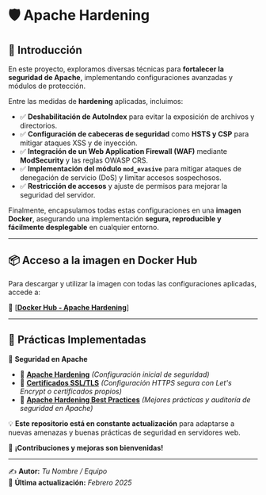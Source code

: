 # 🛡️ Apache Hardening

## 📖 Introducción  

En este proyecto, exploramos diversas técnicas para **fortalecer la seguridad de Apache**, implementando configuraciones avanzadas y módulos de protección.

Entre las medidas de **hardening** aplicadas, incluimos:  

- ✅ **Deshabilitación de AutoIndex** para evitar la exposición de archivos y directorios.  
- ✅ **Configuración de cabeceras de seguridad** como **HSTS y CSP** para mitigar ataques XSS y de inyección.  
- ✅ **Integración de un Web Application Firewall (WAF)** mediante **ModSecurity** y las reglas OWASP CRS.  
- ✅ **Implementación del módulo `mod_evasive`** para mitigar ataques de denegación de servicio (DoS) y limitar accesos sospechosos.  
- ✅ **Restricción de accesos** y ajuste de permisos para mejorar la seguridad del servidor.  

Finalmente, encapsulamos todas estas configuraciones en una **imagen Docker**, asegurando una implementación **segura, reproducible y fácilmente desplegable** en cualquier entorno.  

---

## 📦 Acceso a la imagen en Docker Hub  

Para descargar y utilizar la imagen con todas las configuraciones aplicadas, accede a:  

🔗 [**[Docker Hub - Apache Hardening](https://hub.docker.com/r/pps10836126/apache-hardening/tags)**]

---

## 📌 Prácticas Implementadas  

📁 **Seguridad en Apache**  
- 🔹 [**Apache Hardening**](#) *(Configuración inicial de seguridad)*  
- 🔹 [**Certificados SSL/TLS**](#) *(Configuración HTTPS segura con Let's Encrypt o certificados propios)*  
- 🔹 [**Apache Hardening Best Practices**](#) *(Mejores prácticas y auditoría de seguridad en Apache)*  

💡 **Este repositorio está en constante actualización** para adaptarse a nuevas amenazas y buenas prácticas de seguridad en servidores web.  

🚀 **¡Contribuciones y mejoras son bienvenidas!**  

---

✍️ **Autor:** *Tu Nombre / Equipo*  
📅 **Última actualización:** *Febrero 2025*  
